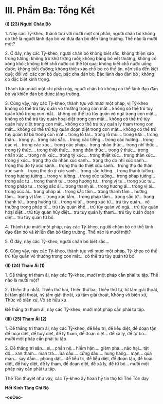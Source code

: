 # III. Phẩm Ba: Tổng Kết
**(I) (23) Người Chăn Bó**

<!--pg-->
1\. Này các Tỷ-kheo, thành tựu với mười một chi phần, người chăn bò không có thể là người lãnh đạo bò
và đưa đàn bò đến tăng trưởng. Thế nào là mười một?

<!--pg-->
2\. Ở đây, này các Tỷ-kheo, người chăn bò không biết sắc, không thiện xảo trong tướng; không trừ khử
trứng ruồi; không băng bó vết thương; không có xông khói; không biết chỗ nước có thể lội qua; không
biết chỗ nước uống được; không biết đường; không thiện xảo chỗ bò có thể ăn, nặn sữa đến kiệt quệ; đối
với các con bò đực, bậc cha đàn bò, Bậc lãnh đạo đàn bò ; không có đặc biệt kính trọng.

Thành tựu mười một chi phần này, người chăn bò không có thể lãnh đạo đàn bò và khiến đàn bò được
tăng trưởng.

<!--pg-->
3\. Cũng vậy, này các Tỷ-kheo, thành tựu với mười một pháp, vị Tỷ-kheo không có thể trú tùy quán vô
thường trong con mắt... không có thể trú tùy quán khổ trong con mắt... không có thể trú tùy quán vô ngã
trong con mắt... không có thể trú tùy quán hoại diệt trong con mắt... không có thể trú tùy quán hủy diệt
trong con mắt.. không có thể trú tùy quán ly tham trong con mắt... không có thể trú tùy quán đoạn diệt
trong con mắt... không có thể trú tùy quán từ bỏ trong con mắt... trong lỗ tai... trong lỗ mũi... trong
lưỡi... trong thân... trong ý... trong các sắc... trong các tiếng... trong các hương... trong các vị... trong các
xúc... trong các pháp... trong nhãn thức... trong nhĩ thức... trong tỷ thức.... trong thiệt thức... trong thân
thức... trong ý thức... trong nhãn xúc... trong nhĩ xúc... trong tỷ xúc.... trong thiệt xúc... trong thân xúc...
trong ý xúc... trọng thọ do nhãn xúc sanh... trọng thọ do nhĩ xúc sanh... trọng thọ do tỷ xúc sanh... trọng
thọ do thiệt xúc sanh... trọng thọ do thân xúc sanh... trọng thọ do ý xúc sanh... trong sắc tưởng... trong
thanh tưởng... trong hương tưởng... trong vị tưởng... trong xúc tưởng... trong pháp tưởng... trong sắc tư...
trong thanh tư... trong hương tư... trong vị tư... trong xúc tư... trong pháp tư... trong sắc ái... trong thanh
ái... trong hương ái... trong vị ái... trong xúc ái... trong pháp ai... trong sắc tầm... trong thanh tầm...
hương tầm... trong vị tầm... trong xúc tầm... trong pháp tầm... trong sắc tứ... trong thanh tứ... trong
hương tứ... trong vị tứ... trong xúc tứ... trú tùy quán... vô thường trong pháp tứ... trú tùy quán khổ... trú
tùy quán vô ngã... trú tùy quán hoại diệt... trú tùy quán hủy diệt... trú tùy quán ly tham... trú tùy quán
đoạn diệt... trú tùy quán từ bỏ.

<!--pg-->
4\. Thành tựu mười một pháp, này các Tỷ-kheo, người chăm bò có thể lãnh đạo đàn bò và khiến đàn bò
tăng trưởng. Thế nào là mười một?

<!--pg-->
5\. Ở đây, này các Tỷ-kheo, người chăn bò biết sắc...

<!--pg-->
6\. Cũng vậy, này các Tỷ-kheo, thành tựu với mười một pháp, Tỷ-kheo có thể trú tùy quán vô thường
trong con mắt... có thể trú tùy quán từ bỏ.

**(II) (24) Tham Ái (1)**

<!--pg-->
1\. Ðể thắng tri tham ái, này các Tỷ-kheo, mười một pháp cần phải tu tập. Thế nào là mười một?

<!--pg-->
2\. Thiền thứ nhất. Thiền thứ hai, Thiền thứ ba, Thiền thứ tư, từ tâm giải thoát, bi tâm giải thoát, hỷ tâm
giải thoát, xả tâm giải thoát, Không vô biên xứ, Thức vô biên xứ, Vô sở hữu xứ.

Ðể thắng tri tham ái, này các Tỷ-kheo, mười một pháp cần phải tu tập.

**(III) (25) Tham Ái (2)**
<!--pg-->
1\. Ðể thắng tri tham ái, này các Tỷ-kheo, để liễu tri, để liễu diệt, để đoạn tận, để hoại diệt, để hủy diệt,
để ly tham, để đoạn diệt... để xả ly, để từ bỏ... mười một pháp cần phải tu tập.

<!--pg-->
2\. Ðể thắng tri sân... si... phẫn nộ... hiềm hận.... gièm pha... não hại... tật đố... xan tham... man trá... lừa
đảo.... cứng đầu.... hung hăng... mạn... quá mạn... say đắm... phóng dật... để liễu tri, để liễu diệt, để đoạn
tận, để hoại diệt, để hủy diệt, để ly tham, để đoạn diệt, để xả ly, để từ bỏ... mười một pháp này cần phải
tu tập.

Thế Tôn thuyết như vậy, các Tỷ-kheo ấy hoan hỷ tín thọ lời Thế Tôn dạy

**Hết Kinh Tăng Chi Bộ**

**-ooOoo-**
